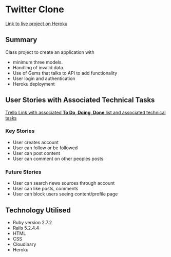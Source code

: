 # Twitter Clone

[Link to live project on Heroku](https://immense-brushlands-44037.herokuapp.com/)

## Summary
Class project to create an application with
* minimum three models.
* Handling of invalid data.
* Use of Gems that talks to API to add functionality
* User login and authentication
* Heroku deployment

## User Stories with Associated Technical Tasks
[Trello Link with associated **To Do, Doing, Done** list and associated technical tasks](https://trello.com/invite/b/dXFoKPrs/53f75cd874588a844ab4c7cb5db3b161/twitter-clone)

### Key Stories
* User creates account
* User can follow or be followed
* User can post content
* User can comment on other peoples posts

### Future Stories
* User can search news sources through account
* User can like posts, comments
* User can block users seeing content/profile page

## Technology Utilised
* Ruby version 2.7.2
* Rails 5.2.4.4
* HTML
* CSS
* Cloudinary
* Heroku
